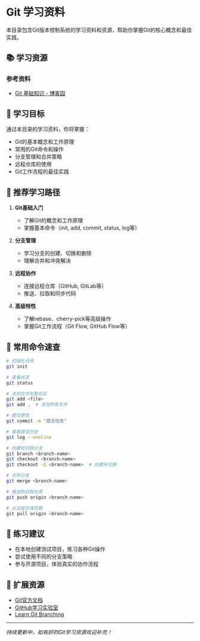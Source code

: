 # Git 学习资料

本目录包含Git版本控制系统的学习资料和资源，帮助你掌握Git的核心概念和最佳实践。

## 📚 学习资源

### 参考资料
- [Git 基础知识 - 博客园](https://www.cnblogs.com/anding/p/16987769.html)

## 🎯 学习目标

通过本目录的学习资料，你将掌握：

- Git的基本概念和工作原理
- 常用的Git命令和操作
- 分支管理和合并策略
- 远程仓库的使用
- Git工作流程的最佳实践

## 📖 推荐学习路径

1. **Git基础入门**
   - 了解Git的概念和工作原理
   - 掌握基本命令（init, add, commit, status, log等）

2. **分支管理**
   - 学习分支的创建、切换和删除
   - 理解合并和冲突解决

3. **远程协作**
   - 连接远程仓库（GitHub, GitLab等）
   - 推送、拉取和同步代码

4. **高级特性**
   - 了解rebase、cherry-pick等高级操作
   - 掌握Git工作流程（Git Flow, GitHub Flow等）

## 🔧 常用命令速查

```bash
# 初始化仓库
git init

# 查看状态
git status

# 添加文件到暂存区
git add <file>
git add .  # 添加所有文件

# 提交更改
git commit -m "提交信息"

# 查看提交历史
git log --oneline

# 创建和切换分支
git branch <branch-name>
git checkout <branch-name>
git checkout -b <branch-name>  # 创建并切换

# 合并分支
git merge <branch-name>

# 推送到远程仓库
git push origin <branch-name>

# 从远程仓库拉取
git pull origin <branch-name>
```

## 📝 练习建议

- 在本地创建测试项目，练习各种Git操作
- 尝试使用不同的分支策略
- 参与开源项目，体验真实的协作流程

## 🔗 扩展资源

- [Git官方文档](https://git-scm.com/doc)
- [GitHub学习实验室](https://lab.github.com/)
- [Learn Git Branching](https://learngitbranching.js.org/)

---

*持续更新中，如有好的Git学习资源欢迎补充！*
